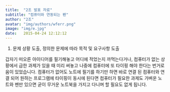 ```yaml
---
title:  "2조 발표 자료"
subtitle: "컴퓨터와 연동되는 펜"
author: "2조"
avatar: "img/authors/wferr.png"
image: "img/e.jpg"
date:   2015-04-24 12:12:12
---
```


1. 문제 상황 도출, 정의한 문제에 따라 목적 및 요구사항 도출


갑자기 떠오른 아이디어를 필기해놓고 어디에 적었는지 까먹는다거나, 컴퓨터가 없는 상황에서 급한 과제가 있을 때 미리 써놓고 나중에 컴퓨터에 또 타이핑 해야 한다는 번거로움이 있었습니다. 컴퓨터가 없어도 노트에 필기를 하기만 하면 바로 연결 된 컴퓨터와 연결 되어 원하는 프로그램에 타이핑이 동시에 된다면 컴퓨터가 필요한 과제도 가벼운 노트와 펜만 있으면 굳이 무거운 노트북을 가지고 다니며 할 필요도 없게 됩니다.
